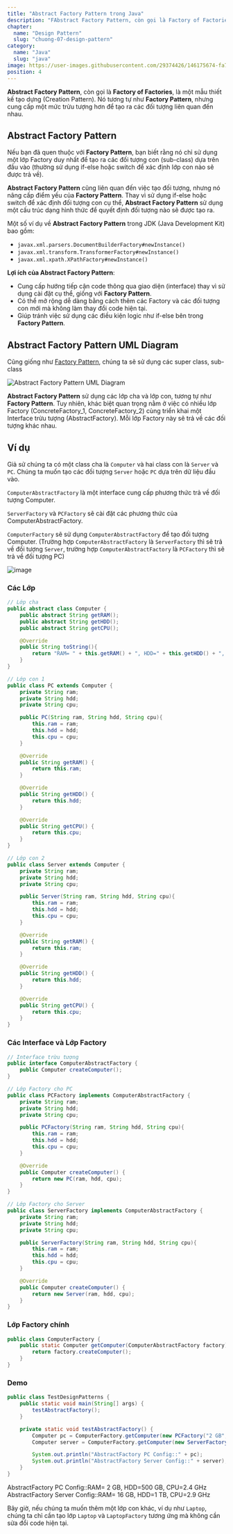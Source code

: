 ```yaml
---
title: "Abstract Factory Pattern trong Java"
description: "FAbstract Factory Pattern, còn gọi là Factory of Factories, là một mẫu thiết kế tạo dựng (Creation Pattern). Nó tương tự như Factory Pattern, nhưng cung cấp một mức trừu tượng hơn để tạo ra các đối tượng liên quan đến nhau."
chapter:
  name: "Design Pattern"
  slug: "chuong-07-design-pattern"
category:
  name: "Java"
  slug: "java"
image: https://user-images.githubusercontent.com/29374426/146175674-fa7e09f7-4e42-485e-a2b5-8c664601b203.png
position: 4
---
```


**Abstract Factory Pattern**, còn gọi là **Factory of Factories**, là một mẫu thiết kế tạo dựng (Creation Pattern). Nó tương tự như **Factory Pattern**, nhưng cung cấp một mức trừu tượng hơn để tạo ra các đối tượng liên quan đến nhau.

## Abstract Factory Pattern

Nếu bạn đã quen thuộc với **Factory Pattern**, bạn biết rằng nó chỉ sử dụng một lớp Factory duy nhất để tạo ra các đối tượng con (sub-class) dựa trên đầu vào (thường sử dụng if-else hoặc switch để xác định lớp con nào sẽ được trả về).

**Abstract Factory Pattern** cũng liên quan đến việc tạo đối tượng, nhưng nó nâng cấp điểm yếu của **Factory Pattern**. Thay vì sử dụng if-else hoặc switch để xác định đối tượng con cụ thể, **Abstract Factory Pattern** sử dụng một cấu trúc dạng hình thức để quyết định đối tượng nào sẽ được tạo ra.

Một số ví dụ về **Abstract Factory Pattern** trong JDK (Java Development Kit) bao gồm:

- `javax.xml.parsers.DocumentBuilderFactory#newInstance()`
- `javax.xml.transform.TransformerFactory#newInstance()`
- `javax.xml.xpath.XPathFactory#newInstance()`

**Lợi ích của Abstract Factory Pattern**:

- Cung cấp hướng tiếp cận code thông qua giao diện (interface) thay vì sử dụng cài đặt cụ thể, giống với **Factory Pattern**.
- Có thể mở rộng dễ dàng bằng cách thêm các Factory và các đối tượng con mới mà không làm thay đổi code hiện tại.
- Giúp tránh việc sử dụng các điều kiện logic như if-else bên trong **Factory Pattern**.

## Abstract Factory Pattern UML Diagram

Cũng giống như [Factory Pattern](/bai-viet/java/factory-pattern-trong-java), chúng ta sẽ sử dụng các super class, sub-class

![Abstract Factory Pattern UML Diagram](https://github.com/techmely/hoc-lap-trinh/assets/29374426/be47b0a0-884b-44dd-aae0-e41532035360)

**Abstract Factory Pattern** sử dụng các lớp cha và lớp con, tương tự như **Factory Pattern**. Tuy nhiên, khác biệt quan trọng nằm ở việc có nhiều lớp Factory (ConcreteFactory_1, ConcreteFactory_2) cùng triển khai một Interface trừu tượng (AbstractFactory). Mỗi lớp Factory này sẽ trả về các đối tượng khác nhau.

## Ví dụ

Giả sử chúng ta có một class cha là `Computer` và hai class con là `Server` và `PC`. Chúng ta muốn tạo các đối tượng `Server` hoặc `PC` dựa trên dữ liệu đầu vào.

`ComputerAbstractFactory` là một interface cung cấp phương thức trả về đối tượng Computer.

`ServerFactory` và `PCFactory` sẽ cài đặt các phương thức của ComputerAbstractFactory.

`ComputerFactory` sẽ sử dụng `ComputerAbstractFactory` để tạo đối tượng Computer. (Trường hợp `ComputerAbstractFactory` là `ServerFactory` thì sẽ trả về đối tượng `Server`, trường hợp `ComputerAbstractFactory` là `PCFactory` thì sẽ trả về đối tượng PC)

![image](https://github.com/techmely/hoc-lap-trinh/assets/29374426/524ed915-bd7f-4c6b-b356-2c820853b341)


### Các Lớp

```java
// Lớp cha
public abstract class Computer {
    public abstract String getRAM();
    public abstract String getHDD();
    public abstract String getCPU();

    @Override
    public String toString(){
        return "RAM= " + this.getRAM() + ", HDD=" + this.getHDD() + ", CPU=" + this.getCPU();
    }
}

// Lớp con 1
public class PC extends Computer {
    private String ram;
    private String hdd;
    private String cpu;

    public PC(String ram, String hdd, String cpu){
        this.ram = ram;
        this.hdd = hdd;
        this.cpu = cpu;
    }

    @Override
    public String getRAM() {
        return this.ram;
    }

    @Override
    public String getHDD() {
        return this.hdd;
    }

    @Override
    public String getCPU() {
        return this.cpu;
    }
}

// Lớp con 2
public class Server extends Computer {
    private String ram;
    private String hdd;
    private String cpu;

    public Server(String ram, String hdd, String cpu){
        this.ram = ram;
        this.hdd = hdd;
        this.cpu = cpu;
    }

    @Override
    public String getRAM() {
        return this.ram;
    }

    @Override
    public String getHDD() {
        return this.hdd;
    }

    @Override
    public String getCPU() {
        return this.cpu;
    }
}
```

### Các Interface và Lớp Factory

```java
// Interface trừu tượng
public interface ComputerAbstractFactory {
    public Computer createComputer();
}

// Lớp Factory cho PC
public class PCFactory implements ComputerAbstractFactory {
    private String ram;
    private String hdd;
    private String cpu;

    public PCFactory(String ram, String hdd, String cpu){
        this.ram = ram;
        this.hdd = hdd;
        this.cpu = cpu;
    }

    @Override
    public Computer createComputer() {
        return new PC(ram, hdd, cpu);
    }
}

// Lớp Factory cho Server
public class ServerFactory implements ComputerAbstractFactory {
    private String ram;
    private String hdd;
    private String cpu;

    public ServerFactory(String ram, String hdd, String cpu){
        this.ram = ram;
        this.hdd = hdd;
        this.cpu = cpu;
    }

    @Override
    public Computer createComputer() {
        return new Server(ram, hdd, cpu);
    }
}
```

### Lớp Factory chính

```java
public class ComputerFactory {
    public static Computer getComputer(ComputerAbstractFactory factory){
        return factory.createComputer();
    }
}
```

### Demo

```java
public class TestDesignPatterns {
    public static void main(String[] args) {
        testAbstractFactory();
    }

    private static void testAbstractFactory() {
        Computer pc = ComputerFactory.getComputer(new PCFactory("2 GB","500 GB","2.4 GHz"));
        Computer server = ComputerFactory.getComputer(new ServerFactory("16 GB","1 TB","2.9 GHz"));

        System.out.println("AbstractFactory PC Config::" + pc);
        System.out.println("AbstractFactory Server Config::" + server);
    }
}
```

<content-result>
AbstractFactory PC Config::RAM= 2 GB, HDD=500 GB, CPU=2.4 GHz
AbstractFactory Server Config::RAM= 16 GB, HDD=1 TB, CPU=2.9 GHz
</content-result>

Bây giờ, nếu chúng ta muốn thêm một lớp con khác, ví dụ như `Laptop`, chúng ta chỉ cần tạo lớp `Laptop` và `LaptopFactory` tương ứng mà không cần sửa đổi code hiện tại.
